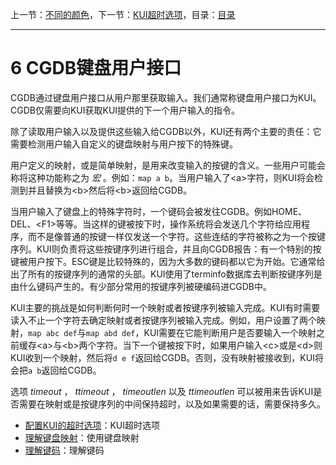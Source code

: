 上一节：[不同的颜色](<5.3.md>)，下一节：[KUI超时选项](<6.1.md>)，目录：[目录](<contents.md>)

----------

6 CGDB键盘用户接口
===========

CGDB通过键盘用户接口从用户那里获取输入。我们通常称键盘用户接口为KUI。CGDB仅需要向KUI获取KUI提供的下一个用户输入的指令。

除了读取用户输入以及提供这些输入给CGDB以外，KUI还有两个主要的责任：它需要检测用户输入自定义的键盘映射与用户按下的特殊键。

用户定义的映射，或是简单映射，是用来改变输入的按键的含义。一些用户可能会称将这种功能称之为 *宏* 。例如：`map a b`。当用户输入了\<a\>字符，则KUI将会检测到并且替换为\<b\>然后将\<b\>返回给CGDB。

当用户输入了键盘上的特殊字符时，一个键码会被发往CGDB。例如HOME、DEL、\<F1\>等等。当这样的键被按下时，操作系统将会发送几个字符给应用程序，而不是像普通的按键一样仅发送一个字符。这些连结的字符被称之为一个按键序列。KUI则负责将这些按键序列进行组合，并且向CGDB报告：有一个特别的按键被用户按下。ESC键是比较特殊的，因为大多数的键码都以它为开始。它通常给出了所有的按键序列的通常的头部。KUI使用了terminfo数据库去判断按键序列是由什么键码产生的。有少部分常用的按键序列被硬编码进CGDB中。

KUI主要的挑战是如何判断何时一个映射或者按键序列被输入完成。KUI有时需要读入不止一个字符去确定映射或者按键序列被输入完成。例如，用户设置了两个映射，`map abc def`与`map abd def`，KUI需要在它能判断用户是否要输入一个映射之前缓存\<a\>与\<b\>两个字符。当下一个键被按下时，如果用户输入\<c\>或是\<d\>则KUI收到一个映射，然后将`d e f`返回给CGDB。否则，没有映射被接收到，KUI将会把`a b`返回给CGDB。

选项 *timeout* ， *ttimeout* ， *timeoutlen* 以及 *ttimeoutlen* 可以被用来告诉KUI是否需要在映射或是按键序列的中间保持超时，以及如果需要的话，需要保持多久。

* [配置KUI的超时选项](<6.1.md>)：KUI超时选项
* [理解键盘映射](<6.2.md>)：使用键盘映射
* [理解键码](6.3.md)：理解键码
